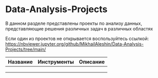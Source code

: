 # Data-Analysis-Projects
В данном разделе представлены проекты по анализу данных, представляющие решения различных задач в различных областях  

Если один из проектов не открывается воспользуйтесь ссылкой: https://nbviewer.jupyter.org/github/MikhailAleshin/Data-Analysis-Projects/tree/main/

| Название        | Инструменты           | Описание  |
| ------------- |:-------------:| -----:|
|       |  |  |
|       |       |   |
|  |      |     |
